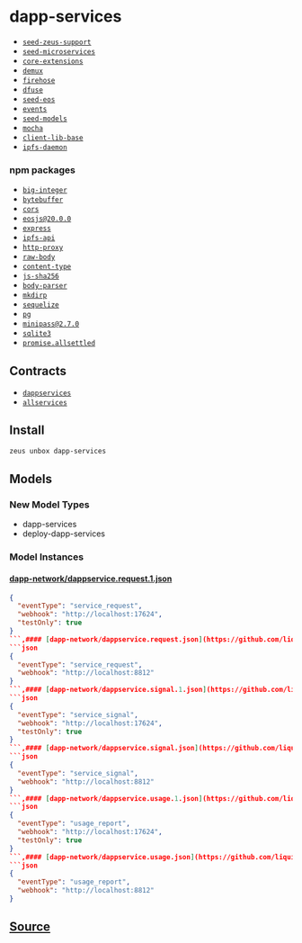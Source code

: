 
dapp-services
====================









* [`seed-zeus-support`](seed-zeus-support.md)
* [`seed-microservices`](seed-microservices.md)
* [`core-extensions`](core-extensions.md)
* [`demux`](demux.md)
* [`firehose`](firehose.md)
* [`dfuse`](dfuse.md)
* [`seed-eos`](seed-eos.md)
* [`events`](events.md)
* [`seed-models`](seed-models.md)
* [`mocha`](mocha.md)
* [`client-lib-base`](client-lib-base.md)
* [`ipfs-daemon`](ipfs-daemon.md)
### npm packages
* [`big-integer`](http://npmjs.com/package/big-integer)
* [`bytebuffer`](http://npmjs.com/package/bytebuffer)
* [`cors`](http://npmjs.com/package/cors)
* [`eosjs@20.0.0`](http://npmjs.com/package/eosjs@20.0.0)
* [`express`](http://npmjs.com/package/express)
* [`ipfs-api`](http://npmjs.com/package/ipfs-api)
* [`http-proxy`](http://npmjs.com/package/http-proxy)
* [`raw-body`](http://npmjs.com/package/raw-body)
* [`content-type`](http://npmjs.com/package/content-type)
* [`js-sha256`](http://npmjs.com/package/js-sha256)
* [`body-parser`](http://npmjs.com/package/body-parser)
* [`mkdirp`](http://npmjs.com/package/mkdirp)
* [`sequelize`](http://npmjs.com/package/sequelize)
* [`pg`](http://npmjs.com/package/pg)
* [`minipass@2.7.0`](http://npmjs.com/package/minipass@2.7.0)
* [`sqlite3`](http://npmjs.com/package/sqlite3)
* [`promise.allsettled`](http://npmjs.com/package/promise.allsettled)

## Contracts
* [`dappservices`](https://github.com/liquidapps-io/zeus-sdk/tree/master/boxes/groups/dapp-network/dapp-services/contracts/eos/dappservices)
* [`allservices`](https://github.com/liquidapps-io/zeus-sdk/tree/master/boxes/groups/dapp-network/dapp-services/contracts/eos/allservices)
## Install
```bash
zeus unbox dapp-services
```







## Models
### New Model Types
* dapp-services
* deploy-dapp-services
### Model Instances
#### [dapp-network/dappservice.request.1.json](https://github.com/liquidapps-io/zeus-sdk/tree/master/boxes/groups/dapp-network/dapp-services/models/captured-events/dappservice.request.1.json)
```json
{
  "eventType": "service_request",
  "webhook": "http://localhost:17624",
  "testOnly": true
}
```,#### [dapp-network/dappservice.request.json](https://github.com/liquidapps-io/zeus-sdk/tree/master/boxes/groups/dapp-network/dapp-services/models/captured-events/dappservice.request.json)
```json
{
  "eventType": "service_request",
  "webhook": "http://localhost:8812"
}
```,#### [dapp-network/dappservice.signal.1.json](https://github.com/liquidapps-io/zeus-sdk/tree/master/boxes/groups/dapp-network/dapp-services/models/captured-events/dappservice.signal.1.json)
```json
{
  "eventType": "service_signal",
  "webhook": "http://localhost:17624",
  "testOnly": true
}
```,#### [dapp-network/dappservice.signal.json](https://github.com/liquidapps-io/zeus-sdk/tree/master/boxes/groups/dapp-network/dapp-services/models/captured-events/dappservice.signal.json)
```json
{
  "eventType": "service_signal",
  "webhook": "http://localhost:8812"
}
```,#### [dapp-network/dappservice.usage.1.json](https://github.com/liquidapps-io/zeus-sdk/tree/master/boxes/groups/dapp-network/dapp-services/models/captured-events/dappservice.usage.1.json)
```json
{
  "eventType": "usage_report",
  "webhook": "http://localhost:17624",
  "testOnly": true
}
```,#### [dapp-network/dappservice.usage.json](https://github.com/liquidapps-io/zeus-sdk/tree/master/boxes/groups/dapp-network/dapp-services/models/captured-events/dappservice.usage.json)
```json
{
  "eventType": "usage_report",
  "webhook": "http://localhost:8812"
}
```

## [Source](https://github.com/liquidapps-io/zeus-sdk/tree/master/boxes/groups/dapp-network/dapp-services)